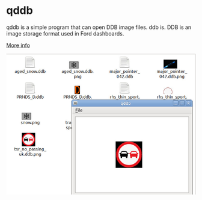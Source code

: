 # qddb
qddb is a simple program that can open DDB image files.
ddb is.
DDB is an image storage format used in Ford dashboards.

[More info](https://www.drive2.ru/l/)

![qddb](qddb.png)

